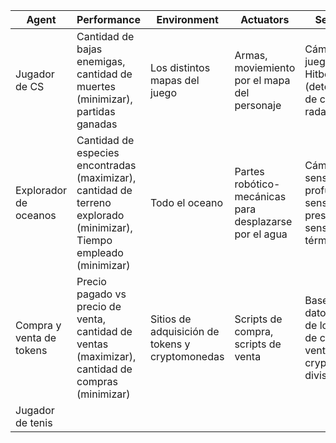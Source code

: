 | Agent       | Performance | Environment | Actuators | Sensors |
| ----------- | ----------- | ----------- | ------- | ------- |
| Jugador de CS | Cantidad de bajas enemigas, cantidad de muertes (minimizar), partidas ganadas | Los distintos mapas del juego | Armas, moviemiento por el mapa del personaje | Cámara del juego, Hitbox (detección de colisión), radar |
| Explorador de oceanos   | Cantidad de especies encontradas (maximizar), cantidad de terreno explorado (minimizar), Tiempo empleado (minimizar)| Todo el oceano | Partes robótico-mecánicas para desplazarse por el agua | Cámara, sensores de profundidad, sensores de presión, sensores térmicos |
| Compra y venta de tokens | Precio pagado vs precio de venta, cantidad de ventas (maximizar), cantidad de compras (minimizar) | Sitios de adquisición de tokens y cryptomonedas | Scripts de compra, scripts de venta | Bases de datos o APIs de los sitios de compra y venta de crypto divisas |
| Jugador de tenis |
